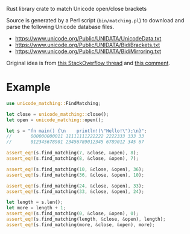 Rust library crate to match Unicode open/close brackets

Source is generated by a Perl script (`bin/matching.pl`) to download and parse the following Unicode
database files.

- <https://www.unicode.org/Public/UNIDATA/UnicodeData.txt>
- <https://www.unicode.org/Public/UNIDATA/BidiBrackets.txt>
- <https://www.unicode.org/Public/UNIDATA/BidiMirroring.txt>

Original idea is from [this StackOverflow thread](https://stackoverflow.com/a/13535289/21883239) and
[this comment](https://stackoverflow.com/questions/13535172/list-of-all-unicodes-open-close-brackets/13535289#comment53701946_13535289).

# Example

```rust
use unicode_matching::FindMatching;

let close = unicode_matching::close();
let open = unicode_matching::open();

let s = "fn main() {\n    println!(\"Hello!\");\n}";
//       000000000011 11111111222222 2222333 333 33
//       012345678901 23456789012345 6789012 345 67

assert_eq!(s.find_matching(7, &close, &open), 8);
assert_eq!(s.find_matching(8, &close, &open), 7);

assert_eq!(s.find_matching(10, &close, &open), 36);
assert_eq!(s.find_matching(36, &close, &open), 10);

assert_eq!(s.find_matching(24, &close, &open), 33);
assert_eq!(s.find_matching(33, &close, &open), 24);

let length = s.len();
let more = length + 1;
assert_eq!(s.find_matching(0, &close, &open), 0);
assert_eq!(s.find_matching(length, &close, &open), length);
assert_eq!(s.find_matching(more, &close, &open), more);
```

